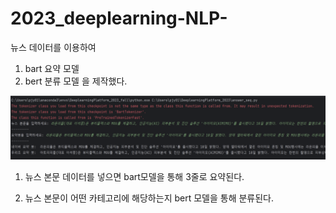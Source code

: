 # 2023_deeplearning-NLP-
 뉴스 데이터를 이용하여 
 1. bart 요약 모델
 2. bert 분류 모델
    을 제작했다. 
 
![image](main.png)

 1. 뉴스 본문 데이터를 넣으면 bart모델을 통해 3줄로 요약된다. 
 
 2. 뉴스 본문이 어떤 카테고리에 해당하는지 bert 모델을 통해 분류된다. 


